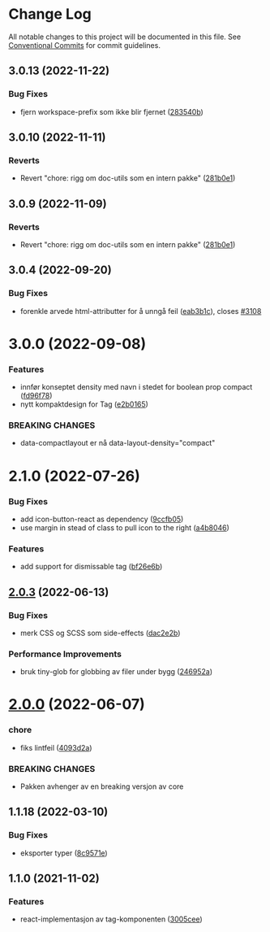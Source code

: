 # Change Log

All notable changes to this project will be documented in this file.
See [Conventional Commits](https://conventionalcommits.org) for commit guidelines.

## 3.0.13 (2022-11-22)

### Bug Fixes

- fjern workspace-prefix som ikke blir fjernet ([283540b](https://github.com/fremtind/jokul/commit/283540b45f1fe557168eede3ca3637077a10a15b))

## 3.0.10 (2022-11-11)

### Reverts

- Revert "chore: rigg om doc-utils som en intern pakke" ([281b0e1](https://github.com/fremtind/jokul/commit/281b0e1d7f0c6b077da45c7dd9f98a6fb218675a))

## 3.0.9 (2022-11-09)

### Reverts

- Revert "chore: rigg om doc-utils som en intern pakke" ([281b0e1](https://github.com/fremtind/jokul/commit/281b0e1d7f0c6b077da45c7dd9f98a6fb218675a))

## 3.0.4 (2022-09-20)

### Bug Fixes

-   forenkle arvede html-attributter for å unngå feil ([eab3b1c](https://github.com/fremtind/jokul/commit/eab3b1ca687a2d1d959cd79ff082c57675db1929)), closes [#3108](https://github.com/fremtind/jokul/issues/3108)

# 3.0.0 (2022-09-08)

### Features

-   innfør konseptet density med navn i stedet for boolean prop compact ([fd96f78](https://github.com/fremtind/jokul/commit/fd96f78685ef9e3979dd43625491e868efbc3068))
-   nytt kompaktdesign for Tag ([e2b0165](https://github.com/fremtind/jokul/commit/e2b01650b6349fa463d852f121e4b2dcd3c71411))

### BREAKING CHANGES

-   data-compactlayout er nå data-layout-density="compact"

# 2.1.0 (2022-07-26)

### Bug Fixes

-   add icon-button-react as dependency ([9ccfb05](https://github.com/fremtind/jokul/commit/9ccfb0577ef2ea63ddce09dcd3dbae7fc6607951))
-   use margin in stead of class to pull icon to the right ([a4b8046](https://github.com/fremtind/jokul/commit/a4b80466aea5b763ce701876e247636165973d3f))

### Features

-   add support for dismissable tag ([bf26e6b](https://github.com/fremtind/jokul/commit/bf26e6bde013bbd927d72ba1806d68b6e813f83b))

## [2.0.3](https://github.com/fremtind/jokul/compare/@fremtind/jkl-tag-react@2.0.2...@fremtind/jkl-tag-react@2.0.3) (2022-06-13)

### Bug Fixes

-   merk CSS og SCSS som side-effects ([dac2e2b](https://github.com/fremtind/jokul/commit/dac2e2b5f4d1b31485821bf6ad8ec4c7c2769cca))

### Performance Improvements

-   bruk tiny-glob for globbing av filer under bygg ([246952a](https://github.com/fremtind/jokul/commit/246952ae75afe20bcf0d007a0a068b76b114f9a6))

# [2.0.0](https://github.com/fremtind/jokul/compare/@fremtind/jkl-tag-react@1.1.26...@fremtind/jkl-tag-react@2.0.0) (2022-06-07)

### chore

-   fiks lintfeil ([4093d2a](https://github.com/fremtind/jokul/commit/4093d2a2ae7bbe0d30de882b9f5d144e8e77cede))

### BREAKING CHANGES

-   Pakken avhenger av en breaking versjon av core

## 1.1.18 (2022-03-10)

### Bug Fixes

-   eksporter typer ([8c9571e](https://github.com/fremtind/jokul/commit/8c9571e6b86c43fabd1f71a67d99e6598e10d2d9))

## 1.1.0 (2021-11-02)

### Features

-   react-implementasjon av tag-komponenten ([3005cee](https://github.com/fremtind/jokul/commit/3005cee21b691accae0e3713183fdb9e76f80090))
